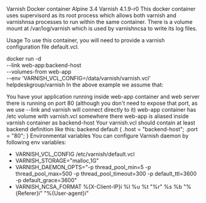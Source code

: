 Varnish Docker container
Alpine 3.4
Varnish 4.1.9-r0
This docker container uses supervisord as its root process which allows both varnish and varnishnsa processes to run within the same container. There is a volume mount at /var/log/varnish which is used by varnishncsa to write its log files.

Usage
To use this container, you will need to provide a varnish configuration file default.vcl.

docker run -d \
  --link web-app:backend-host \
  --volumes-from web-app \
  --env 'VARNISH_VCL_CONFIG=/data/varnish/varnish.vcl' \
  helpdeskgroup/varnish
In the above example we assume that:

You have your application running inside web-app container and web server there is running on port 80 (although you don't need to expose that port, as we use --link and varnish will connect directly to it)
web-app container has /etc volume with varnish.vcl somewhere there
web-app is aliased inside varnish container as backend-host
Your varnish.vcl should contain at least backend definition like this:
backend default {
  .host = "backend-host";
  .port = "80";
}
Environmental variables
You can configure Varnish daemon by following env variables:

* VARNISH_VCL_CONFIG /etc/varnish/default.vcl
* VARNISH_STORAGE="malloc,1G"
* VARNISH_DAEMON_OPTS="-p thread_pool_min=5 -p thread_pool_max=500 -p thread_pool_timeout=300 -p default_ttl=3600 -p default_grace=3600"
* VARNISH_NCSA_FORMAT %{X-Client-IP}i %l %u %t "%r" %s %b "%{Referer}i" "%{User-agent}i"
